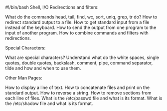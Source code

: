 #!/bin/bash
Shell, I/O Redirections and filters:

What do the commands head, tail, find, wc, sort, uniq, grep, tr do?
How to redirect standard output to a file.
How to get standard input from a file instead of the keyboard.
How to send the output from one program to the input of another program.
How to combine commands and filters with redirections.

Special Characters:

What are special characters?
Understand what do the white spaces, single quotes, double quotes, backslash, comment, pipe, command separator, tilde and how and when to use them.

Other Man Pages:

How to display a line of text.
How to concatenate files and print on the standard output.
How to reverse a string.
How to remove sections from each line of files.
What is the /etc/passwd file and what is its format.
What is the /etc/shadow file and what is its format.
